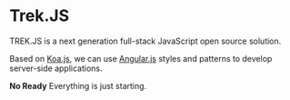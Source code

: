 # Trek.JS

TREK.JS is a next generation full-stack JavaScript open source solution.

Based on [Koa.js][], we can use [Angular.js][] styles and patterns to develop server-side applications.

**No Ready** Everything is just starting.


[Koa.js]: http://koajs.com
[Angular.js]: http://angularjs.org
